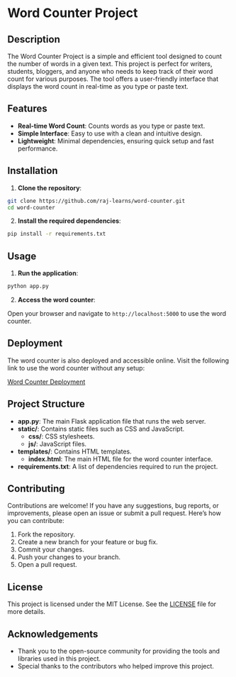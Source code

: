 # Word Counter Project

## Description

The Word Counter Project is a simple and efficient tool designed to count the number of words in a given text. This project is perfect for writers, students, bloggers, and anyone who needs to keep track of their word count for various purposes. The tool offers a user-friendly interface that displays the word count in real-time as you type or paste text.

## Features

- **Real-time Word Count**: Counts words as you type or paste text.
- **Simple Interface**: Easy to use with a clean and intuitive design.
- **Lightweight**: Minimal dependencies, ensuring quick setup and fast performance.

## Installation

1. **Clone the repository**:

```bash
git clone https://github.com/raj-learns/word-counter.git
cd word-counter
```

2. **Install the required dependencies**:

```bash
pip install -r requirements.txt
```

## Usage

1. **Run the application**:

```bash
python app.py
```

2. **Access the word counter**:

Open your browser and navigate to `http://localhost:5000` to use the word counter.

## Deployment

The word counter is also deployed and accessible online. Visit the following link to use the word counter without any setup:

[Word Counter Deployment](https://raj-learns.github.io/word-count/)

## Project Structure

- **app.py**: The main Flask application file that runs the web server.
- **static/**: Contains static files such as CSS and JavaScript.
  - **css/**: CSS stylesheets.
  - **js/**: JavaScript files.
- **templates/**: Contains HTML templates.
  - **index.html**: The main HTML file for the word counter interface.
- **requirements.txt**: A list of dependencies required to run the project.

## Contributing

Contributions are welcome! If you have any suggestions, bug reports, or improvements, please open an issue or submit a pull request. Here’s how you can contribute:

1. Fork the repository.
2. Create a new branch for your feature or bug fix.
3. Commit your changes.
4. Push your changes to your branch.
5. Open a pull request.

## License

This project is licensed under the MIT License. See the [LICENSE](LICENSE) file for more details.

## Acknowledgements

- Thank you to the open-source community for providing the tools and libraries used in this project.
- Special thanks to the contributors who helped improve this project.

